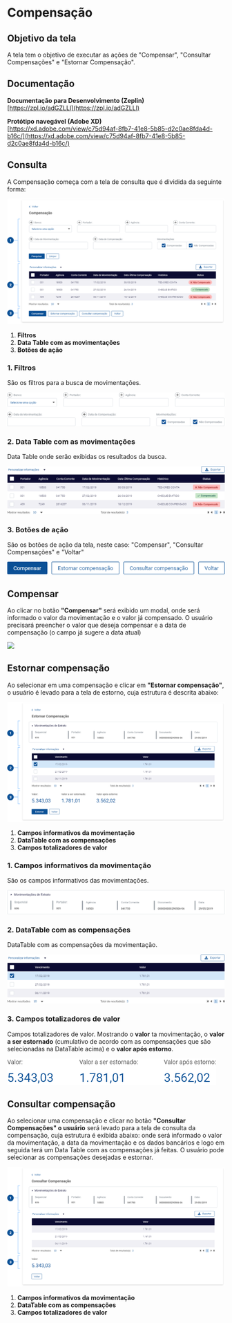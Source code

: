 # Compensação

## Objetivo da tela

A tela tem o objetivo de executar as ações de "Compensar", "Consultar Compensações" e "Estornar Compensação".

## Documentação

**Documentação para Desenvolvimento (Zeplin)**\
[https://zpl.io/adGZLLl](https://zpl.io/adGZLLl)

**Protótipo navegável (Adobe XD)**\
[https://xd.adobe.com/view/c75d94af-8fb7-41e8-5b85-d2c0ae8fda4d-b16c/](https://xd.adobe.com/view/c75d94af-8fb7-41e8-5b85-d2c0ae8fda4d-b16c/)

## **Consulta**

A Compensação começa com a tela de consulta que é dividida da seguinte forma:

![](<../../../.gitbook/assets/image (391).png>)

1. **Filtros**
2. **Data Table com as movimentações**
3. **Botões de ação**

### 1. Filtros

São os filtros para a busca de movimentações.

![](<../../../.gitbook/assets/image (328).png>)

### 2. Data Table com as movimentações

Data Table onde serão exibidas os resultados da busca.

![](<../../../.gitbook/assets/image (366).png>)

### 3. Botões de ação

São os botões de ação da tela, neste caso: "Compensar", "Consultar Compensações" e "Voltar"

![](<../../../.gitbook/assets/image (329).png>)

## **Compensar**

Ao clicar no botão **"Compensar"** será exibido um modal, onde será informado o valor da movimentação e o valor já compensado. O usuário precisará preencher o valor que deseja compensar e a data de compensação (o campo já sugere a data atual)

![](<../../../.gitbook/assets/Screenshot\_1 (1).png>)

## **Estornar compensação**

Ao selecionar em uma compensação e clicar em **"Estornar compensação"**, o usuário é levado para a tela de estorno, cuja estrutura é descrita abaixo:

![](<../../../.gitbook/assets/image (274).png>)

1. **Campos informativos da movimentação**
2. **DataTable com as compensações**
3. **Campos totalizadores de valor**

### 1. Campos informativos da movimentação

São os campos informativos das movimentações.

![](<../../../.gitbook/assets/image (381).png>)

### 2. DataTable com as compensações

DataTable com as compensações da movimentação.

![](<../../../.gitbook/assets/image (401).png>)

### 3. Campos totalizadores de valor

Campos totalizadores de valor. Mostrando o **valor** ta movimentação, o **valor a ser estornado** (cumulativo de acordo com as compensações que são selecionadas na DataTable acima) e o **valor após estorno**.

![](<../../../.gitbook/assets/image (452).png>)

## **Consultar compensação**

Ao selecionar uma compensação e clicar no botão **"Consultar Compensações" o usuário** será levado para a tela de consulta da compensação, cuja estrutura é exibida abaixo: onde será informado o valor da movimentação, a data da movimentação e os dados bancários e logo em seguida terá um Data Table com as compensações já feitas. O usuário pode selecionar as compensações desejadas e estornar.

![](<../../../.gitbook/assets/image (343).png>)

1. **Campos informativos da movimentação**
2. **DataTable com as compensações**
3. **Campos totalizadores de valor**
